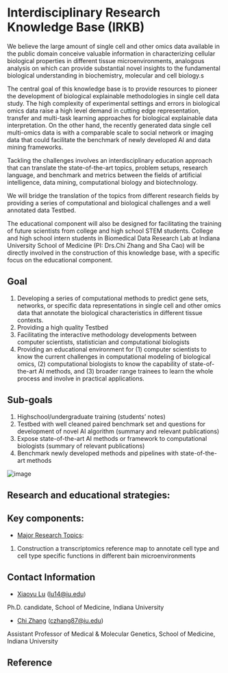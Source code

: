 # Interdisciplinary Research Knowledge Base (IRKB)

We believe the large amount of single cell and other omics data available in the public domain conceive valuable information in characterizing cellular biological properties in different tissue microenvironments, analogous analysis on which can provide substantial novel insights to the fundamental biological understanding in biochemistry, molecular and cell biology.s

The central goal of this knowledge base is to provide resources to pioneer the development of biological explainable methodologies in single cell data study. The high complexity of experimental settings and errors in biological omics data raise a high level demand in cutting edge representation, transfer and multi-task learning approaches for biological explainable data interpretation. On the other hand, the recently generated data single cell multi-omics data is with a comparable scale to social network or imaging data that could facilitate the benchmark of newly developed AI and data mining frameworks.


Tackling the challenges involves an interdisciplinary education approach that can translate the state-of-the-art topics, problem setups, research language, and benchmark and metrics between the fields of artificial intelligence, data mining, computational biology and biotechnology. 

We will bridge the translation of the topics from different research fields by providing a series of computational and biological challenges and a well annotated data Testbed.

The educational component will also be designed for facilitating the training of future scientists from college and high school STEM students. College and high school intern students in Biomedical Data Research Lab at Indiana University School of Medicine (PI: Drs.Chi Zhang and Sha Cao) will be directly involved in the construction of this knowledge base, with a specific focus on the educational component.


## Goal

1. Developing a series of computational methods to predict gene sets, networks, or specific data representations in single cell and other omics data that annotate the biological characteristics in different tissue contexts.
2. Providing a high quality Testbed 
3. Facilitating the interactive methodology developments between computer scientists, statistician and computational biologists
4. Providing an educational environment for (1) computer scientists to know the current challenges in computational modeling of biological omics, (2) computational biologists to know the capability of state-of-the-art AI methods, and (3) broader range trainees to learn the whole process and involve in practical applications.

## Sub-goals
1.	Highschool/undergraduate training (students’ notes)
2.	Testbed with well cleaned paired benchmark set and questions for development of novel AI algorithm (summary and relevant publications)
3.	Expose state-of-the-art AI methods or framework to computational biologists (summary of relevant publications)
4.	Benchmark newly developed methods and pipelines with state-of-the-art methods

![image](https://github.com/zcslab/Brain_SC_2020summer_intern/blob/master/fig/scRNA_overview.jpg)


## Research and educational strategies:


## Key components:

- [Major Research Topics](https://github.com/zcslab/IRKB/tree/master/Components):
1. Construction a transcriptomics reference map to annotate cell type and cell type specific functions in different bain microenvironments



## Contact Information

- [Xiaoyu Lu](https://zcslab.github.io/people/xiaoyu/)
(lu14@iu.edu)

Ph.D. candidate, School of Medicine, Indiana University

- [Chi Zhang](https://medicine.iu.edu/faculty/27057/zhang-chi)
(czhang87@iu.edu)

Assistant Professor of Medical & Molecular Genetics, School of Medicine, Indiana University


## Reference

<!--

#  Overview of Single Cell RNA-seq
# ![image](https://github.com/zcslab/Brain_SC_2020summer_intern/blob/master/fig/scRNA_overview.jpg)
-->
